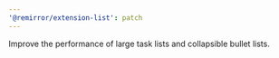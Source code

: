 ```yaml
---
'@remirror/extension-list': patch
---
```


Improve the performance of large task lists and collapsible bullet lists.
